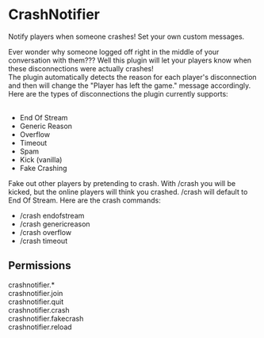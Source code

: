CrashNotifier
=============
Notify players when someone crashes! Set your own custom messages.<br />

Ever wonder why someone logged off right in the middle of your conversation with them??? Well this plugin will let your players know when these disconnections were actually crashes!
<br />
The plugin automatically detects the reason for each player's disconnection and then will change the "Player has left the game." message accordingly. Here are the types of disconnections the plugin currently supports:
<br /><br />

+ End Of Stream
+ Generic Reason
+ Overflow
+ Timeout
+ Spam
+ Kick (vanilla)
+ Fake Crashing

Fake out other players by pretending to crash. With /crash <type> you will be kicked, but the online players will think you crashed. /crash will default to End Of Stream.
Here are the crash commands:

+ /crash endofstream
+ /crash genericreason
+ /crash overflow
+ /crash timeout

Permissions
-----------

crashnotifier.*<br />
crashnotifier.join<br />
crashnotifier.quit<br />
crashnotifier.crash<br />
crashnotifier.fakecrash<br />
crashnotifier.reload<br />
